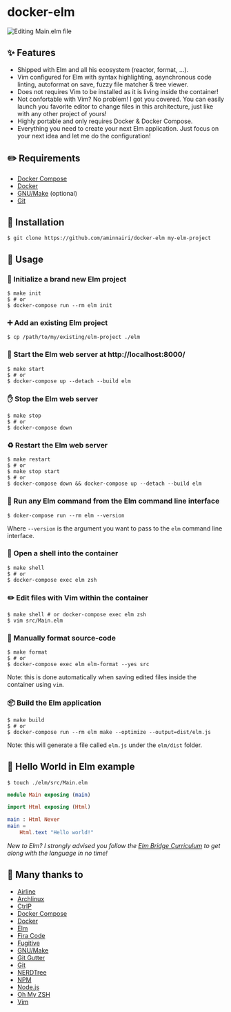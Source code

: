 # docker-elm

![Editing Main.elm file](https://i.ibb.co/J7CXtnk/docker-elm-screen.png)


## :sparkles: Features

- Shipped with Elm and all his ecosystem (reactor, format, ...).
- Vim configured for Elm with syntax highlighting, asynchronous code linting,
autoformat on save, fuzzy file matcher & tree viewer.
- Does not requires Vim to be installed as it is living inside the container!
- Not confortable with Vim? No problem! I got you covered. You can easily
launch you favorite editor to change files in this architecture, just like
with any other project of yours!
- Highly portable and only requires Docker & Docker Compose.
- Everything you need to create your next Elm application. Just focus on your
next idea and let me do the configuration!

## :pencil2: Requirements
- [Docker Compose][dockercompose]
- [Docker][docker]
- [GNU/Make][gnumake] (optional)
- [Git][git]

## :rocket: Installation

```console
$ git clone https://github.com/aminnairi/docker-elm my-elm-project
```

## :construction_worker: Usage

### :tada: Initialize a brand new Elm project

```console
$ make init
$ # or
$ docker-compose run --rm elm init
```

### :heavy_plus_sign: Add an existing Elm project

```console
$ cp /path/to/my/existing/elm-project ./elm
```

### :rocket: Start the Elm web server at http://localhost:8000/

```console
$ make start
$ # or
$ docker-compose up --detach --build elm
```

### :raised_hand: Stop the Elm web server

```console
$ make stop
$ # or
$ docker-compose down
```

### :recycle: Restart the Elm web server

```console
$ make restart
$ # or
$ make stop start
$ # or
$ docker-compose down && docker-compose up --detach --build elm
```

### :robot: Run any Elm command from the Elm command line interface

```console
$ doker-compose run --rm elm --version
```

Where `--version` is the argument you want to pass to the `elm` command line
interface.

### :shell: Open a shell into the container

```console
$ make shell
$ # or
$ docker-compose exec elm zsh
```

### :pencil2: Edit files with Vim within the container

```console
$ make shell # or docker-compose exec elm zsh
$ vim src/Main.elm
```

### :art: Manually format source-code

```console
$ make format
$ # or
$ docker-compose exec elm elm-format --yes src
```

Note: this is done automatically when saving edited files inside the container
using `vim`.

### :package: Build the Elm application

```console
$ make build
$ # or
$ docker-compose run --rm elm make --optimize --output=dist/elm.js
```

Note: this will generate a file called `elm.js` under the `elm/dist` folder.

## :wave: Hello World in Elm example

```console
$ touch ./elm/src/Main.elm
```

```elm
module Main exposing (main)

import Html exposing (Html)

main : Html Never
main =
    Html.text "Hello world!"
```

*New to Elm? I strongly advised you follow the
[Elm Bridge Curriculum](https://elmbridge.github.io/curriculum/) to get along
with the language in no time!*

## :pray: Many thanks to

- [Airline](https://github.com/vim-airline/vim-airline)
- [Archlinux](https://www.archlinux.org/)
- [CtrlP](https://github.com/ctrlpvim/ctrlp.vim)
- [Docker Compose][dockercompose]
- [Docker][docker]
- [Elm](https://github.com/elm)
- [Fira Code](https://github.com/tonsky/FiraCode)
- [Fugitive](https://github.com/tpope/vim-fugitive)
- [GNU/Make][gnumake]
- [Git Gutter](https://github.com/airblade/vim-gitgutter)
- [Git][git]
- [NERDTree](https://github.com/scrooloose/nerdtree)
- [NPM](https://github.com/npm)
- [Node.js](https://github.com/nodejs)
- [Oh My ZSH](https://github.com/robbyrussell/oh-my-zsh)
- [Vim](https://github.com/vim)


[docker]: https://www.docker.com/
[dockercompose]: https://docs.docker.com/compose/
[gnumake]: https://www.gnu.org/software/make/
[git]: https://git-scm.com/
